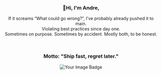 <div class="header" align="center">
    <h3>👋Hi, I'm <strong>Andre</strong>,</h3>
    <p>
        If it screams “What could go wrong?”, I’ve probably already pushed it to main.<br>
        Violating best practices since day one.<br>
        Sometimes on purpose. Sometimes by accident. Mostly both, to be honest.
    </p>
    <br>
    <h3>Motto: "Ship fast, regret later."</h3>
    <img src="https://tryhackme-badges.s3.amazonaws.com/Aethr.png" alt="Your Image Badge" />
</div>

